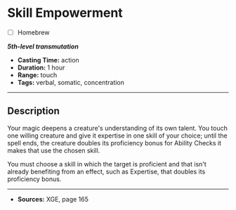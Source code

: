 # Skill Empowerment
- [ ] Homebrew

***5th-level transmutation***
- **Casting Time:** action
- **Duration:** 1 hour
- **Range:** touch
- **Tags:** verbal, somatic, concentration

---

## Description
Your magic deepens a creature's understanding of its own talent.
You touch one willing creature and give it expertise in one skill of your choice; until the spell ends, the creature doubles its proficiency bonus for Ability Checks it makes that use the chosen skill.

You must choose a skill in which the target is proficient and that isn't already benefiting from an effect, such as Expertise, that doubles its proficiency bonus.

---

- **Sources:** XGE, page 165
